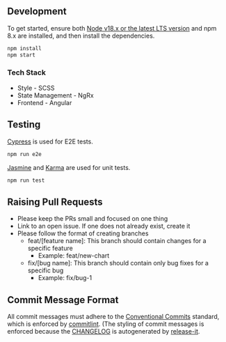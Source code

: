 ## Development
To get started, ensure both [Node v18.x or the latest LTS version](https://nodejs.org) and npm 8.x are installed, and then install the dependencies.
```bash
npm install
npm start
```

### Tech Stack
- Style - SCSS
- State Management - NgRx
- Frontend - Angular

## Testing
[Cypress](https://www.cypress.io/) is used for E2E tests.
```bash
npm run e2e
```
[Jasmine](https://jasmine.github.io/) and [Karma](https://karma-runner.github.io/6.4/index.html) are used for unit tests.
```bash
npm run test
```

## Raising Pull Requests

- Please keep the PRs small and focused on one thing
- Link to an open issue. If one does not already exist, create it
- Please follow the format of creating branches
  - feat/[feature name]: This branch should contain changes for a specific feature
    - Example: feat/new-chart
  - fix/[bug name]: This branch should contain only bug fixes for a specific bug
    - Example: fix/bug-1

## Commit Message Format
All commit messages must adhere to the [Conventional Commits](https://www.conventionalcommits.org/en/v1.0.0/) standard, which is enforced by [commitlint](https://commitlint.js.org/). (The styling of commit messages is enforced because the [CHANGELOG](https://github.com/grantwforsythe/custom-reports-for-ynab/blob/main/CHANGELOG.md) is autogenerated by [release-it](https://github.com/release-it/conventional-changelog).
